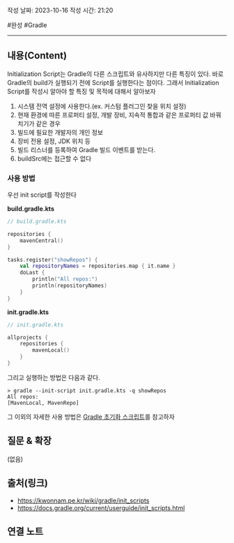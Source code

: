작성 날짜: 2023-10-16
작성 시간: 21:20

#완성 #Gradle 

----
## 내용(Content)

Initialization Script는 Gradle의 다른 스크립트와 유사하지만 다른 특징이 있다. 바로 Gradle의 build가 실행되기 전에 Script를 실행한다는 점이다. 그래서 Initialization Script를 작성시 알아야 할 특징 및 목적에 대해서 알아보자

1. 시스템 전역 설정에 사용한다.(ex. 커스텀 플러그인 찾을 위치 설정)
2. 현재 환경에 따른 프로퍼티 설정, 개발 장비, 지속적 통합과 같은 프로퍼티 값 바꿔치기가 같은 경우
3. 빌드에 필요한 개발자의 개인 정보
4. 장비 전용 설정, JDK 위치 등
5. 빌드 리스너를 등록하여 Gradle 빌드 이벤트를 받는다.
6. buildSrc에는 접근할 수 없다


### 사용 방법

우선 init script를 작성한다

**build.gradle.kts**

```kotlin
// build.gradle.kts

repositories {
    mavenCentral()
}

tasks.register("showRepos") {
    val repositoryNames = repositories.map { it.name }
    doLast {
        println("All repos:")
        println(repositoryNames)
    }
}
```

**init.gradle.kts**

```kotlin
// init.gradle.kts

allprojects {
    repositories {
        mavenLocal()
    }
}
```

그리고 실행하는 방법은 다음과 같다.

```
> gradle --init-script init.gradle.kts -q showRepos
All repos:
[MavenLocal, MavenRepo]
```

그 이외의 자세한 사용 방법은 [Gradle 초기화 스크립트](https://docs.gradle.org/current/userguide/init_scripts.html)를 참고하자
## 질문 & 확장

(없음)

## 출처(링크)
- https://kwonnam.pe.kr/wiki/gradle/init_scripts
- https://docs.gradle.org/current/userguide/init_scripts.html

## 연결 노트










